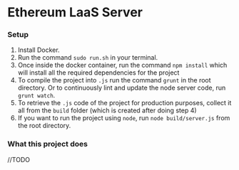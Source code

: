 # Ethereum LaaS Server

### Setup
1) Install Docker.
2) Run the command `sudo run.sh` in your terminal.
3) Once inside the docker container, run the command `npm install` which will install all the required dependencies for the project
4) To compile the project into `.js` run the command `grunt` in the root directory. Or to continuously lint and update the node server code, run `grunt watch`.
5) To retrieve the `.js` code of the project for production purposes, collect it all from the `build` folder (which is created after doing step 4)
6) If you want to run the project using `node`, run `node build/server.js` from the root directory.


### What this project does
//TODO
